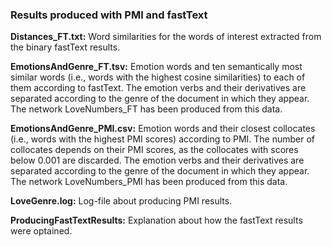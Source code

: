 
### Results produced with PMI and fastText

<b>Distances_FT.txt:</b> Word similarities for the words of interest extracted from the binary fastText results.

<b>EmotionsAndGenre_FT.tsv:</b> Emotion words and ten semantically most similar words (i.e., words with the highest cosine similarities) to each of them according to fastText. The emotion verbs and their derivatives are separated according to the genre of the document in which they appear. The network LoveNumbers_FT has been produced from this data.

<b>EmotionsAndGenre_PMI.csv:</b> Emotion words and their closest collocates (i.e., words with the highest PMI scores) according to PMI. The number of collocates depends on their PMI scores, as the collocates with scores below 0.001 are discarded. The emotion verbs and their derivatives are separated according to the genre of the document in which they appear. The network LoveNumbers_PMI has been produced from this data.

<b>LoveGenre.log:</b> Log-file about producing PMI results.

<b>ProducingFastTextResults:</b> Explanation about how the fastText results were optained.
